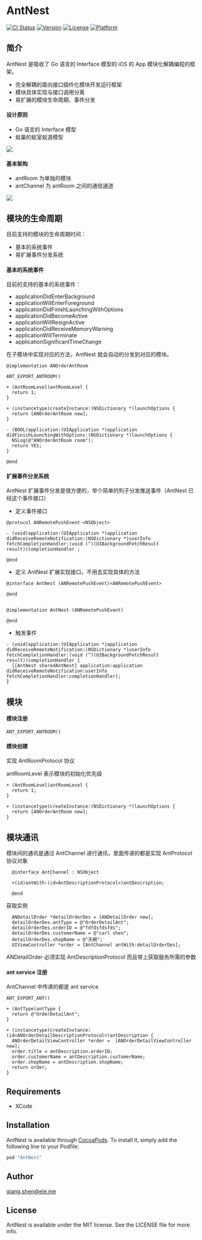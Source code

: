 # AntNest

[![CI Status](http://img.shields.io/travis/yuzhoulangzik@126.com/AntNest.svg?style=flat)](https://travis-ci.org/yuzhoulangzik@126.com/AntNest)
[![Version](https://img.shields.io/cocoapods/v/AntNest.svg?style=flat)](http://cocoapods.org/pods/AntNest)
[![License](https://img.shields.io/cocoapods/l/AntNest.svg?style=flat)](http://cocoapods.org/pods/AntNest)
[![Platform](https://img.shields.io/cocoapods/p/AntNest.svg?style=flat)](http://cocoapods.org/pods/AntNest)

## 简介

AntNest 是吸收了 Go 语言的 Interface 模型的 iOS 的 App 模块化解耦编程的框架。

* 完全解耦的面向接口插件化模块开发运行框架
* 模块具体实现与接口调用分离
* 易扩展的模块生命周期、事件分发

#### 设计原则

* Go 语言的 Interface 模型
* 蚁巢的蚁室蚁道模型

![](http://upload-images.jianshu.io/upload_images/3146026-4743ae1d628111ba.png?imageMogr2/auto-orient/strip%7CimageView2/2/w/1240)

#### 基本架构

* antRoom 为单独的模块
* antChannel 为 antRoom 之间的通信通道

![](http://upload-images.jianshu.io/upload_images/3146026-dc158abc907374f5.png?imageMogr2/auto-orient/strip%7CimageView2/2/w/1240)

## 模块的生命周期

目前支持的模块的生命周期时间：

* 基本的系统事件
* 易扩展事件分发系统

#### 基本的系统事件

目前的支持的基本的系统事件：

* applicationDidEnterBackground
* applicationWillEnterForeground
* applicationDidFinishLaunchingWithOptions
* applicationDidBecomeActive
* applicationWillResignActive
* applicationDidReceiveMemoryWarning
* applicationWillTerminate
* applicationSignificantTimeChange


在子模块中实现对应的方法，AntNest 就会自动的分发到对应的模块。

``` objc
@implementation ANOrderAntRoom

ANT_EXPORT_ANTROOM()

+ (AntRoomLevel)antRoomLevel {
  return 1;
}

+ (instancetype)createInstance:(NSDictionary *)launchOptions {
  return [ANOrderAntRoom new];
}

- (BOOL)application:(UIApplication *)application didFinishLaunchingWithOptions:(NSDictionary *)launchOptions {
  NSLog(@"ANOrderAntRoom room");
  return YES;
}

@end
```

#### 扩展事件分发系统

AntNest 扩展事件分发是很方便的，举个简单的列子分发推送事件（AntNest 已经这个事件接口）

* 定义事件接口

``` objc
@protocol ANRemotePushEvent <NSObject>

- (void)application:(UIApplication *)application didReceiveRemoteNotification:(NSDictionary *)userInfo fetchCompletionHandler:(void (^)(UIBackgroundFetchResult result))completionHandler ;

@end
```

* 定义 AntNest 扩展实现接口，不用去实现具体的方法

``` objc
@interface AntNest (ANRemotePushEvent)<ANRemotePushEvent>

@end


@implementation AntNest (ANRemotePushEvent)

@end

```
* 触发事件

``` objc
- (void)application:(UIApplication *)application didReceiveRemoteNotification:(NSDictionary *)userInfo fetchCompletionHandler:(void (^)(UIBackgroundFetchResult result))completionHandler {
  [[AntNest sharedAntNest] application:application didReceiveRemoteNotification:userInfo fetchCompletionHandler:completionHandler];
}
```

## 模块

#### 模块注册

``` objc
ANT_EXPORT_ANTROOM()
```

#### 模块创建

实现 AntRoomProtocol 协议

antRoomLevel 表示模块的初始化优先级

``` objc
+ (AntRoomLevel)antRoomLevel {
  return 1;
}

+ (instancetype)createInstance:(NSDictionary *)launchOptions {
  return [ANOrderAntRoom new];
}
``` 

#### 


## 模块通讯

模块间的通讯是通过 AntChannel 进行通讯，里面传递的都是实现 AntProtocol 协议对象

``` objc
  @interface AntChannel : NSObject

  +(id)antWith:(id<AntDescriptionProtocol>)antDescription;

  @end
```

获取实例

``` objc
  ANDetailOrder *detailOrderDes = [ANDetailOrder new];
  detailOrderDes.antType = @"OrderDetailAnt";
  detailOrderDes.orderID = @"fdfdsfdsfds";
  detailOrderDes.customerName = @"carl shen";
  detailOrderDes.shopName = @"天朝";
  UIViewController *order = [AntChannel antWith:detailOrderDes];
```

ANDetailOrder 必须实现 AntDescriptionProtocol 而且带上获取服务所需的参数

#### ant service 注册

AntChannel 中传递的都是 ant service
``` objc
ANT_EXPORT_ANT()

+ (AntType)antType {
  return @"OrderDetailAnt";
}

+ (instancetype)createInstance:(id<ANOrderDetailDescriptionProtocol>)antDescription {
  ANOrderDetailViewController *order =  [ANOrderDetailViewController new];
  order.title = antDescription.orderID;
  order.customerName = antDescription.customerName;
  order.shopName = antDescription.shopName;
  return order;
}
``` 

## Requirements

* XCode

## Installation

AntNest is available through [CocoaPods](http://cocoapods.org). To install it, simply add the following line to your Podfile:

```ruby
pod "AntNest"
```

## Author

qiang.shen@ele.me

## License

AntNest is available under the MIT license. See the LICENSE file for more info.
